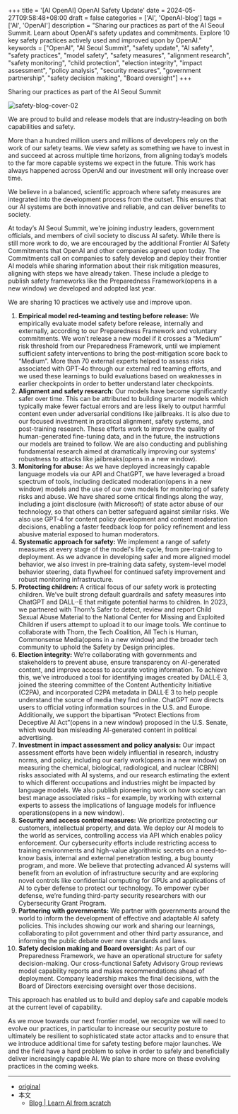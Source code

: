 +++
title = '[AI OpenAI] OpenAI Safety Update'
date = 2024-05-27T09:58:48+08:00
draft = false
categories = ['AI', 'OpenAI-blog']
tags = ['AI', 'OpenAI']
description = "Sharing our practices as part of the AI Seoul Summit. Learn about OpenAI's safety updates and commitments. Explore 10 key safety practices actively used and improved upon by OpenAI."
keywords = ["OpenAI", "AI Seoul Summit", "safety update", "AI safety", "safety practices", "model safety", "safety measures", "alignment research", "safety monitoring", "child protection", "election integrity", "impact assessment", "policy analysis", "security measures", "government partnership", "safety decision making", "Board oversight"]
+++

Sharing our practices as part of the AI Seoul Summit

![safety-blog-cover-02](https://images.ctfassets.net/kftzwdyauwt9/54pUOkZ0poSpo9udfZmN3g/e90a4235b3d8537bdddfcc7219b636d1/safety-blog-cover-02.jpg?w=1920&q=90&fm=webp)

We are proud to build and release models that are industry-leading on both capabilities and safety.

More than a hundred million users and millions of developers rely on the work of our safety teams. We view safety as something we have to invest in and succeed at across multiple time horizons, from aligning today’s models to the far more capable systems we expect in the future. This work has always happened across OpenAI and our investment will only increase over time.

We believe in a balanced, scientific approach where safety measures are integrated into the development process from the outset. This ensures that our AI systems are both innovative and reliable, and can deliver benefits to society.

At today’s AI Seoul Summit, we're joining industry leaders, government officials, and members of civil society to discuss AI safety. While there is still more work to do, we are encouraged by the additional Frontier AI Safety Commitments that OpenAI and other companies agreed upon today. The Commitments call on companies to safely develop and deploy their frontier AI models while sharing information about their risk mitigation measures, aligning with steps we have already taken. These include a pledge to publish safety frameworks like the Preparedness Framework(opens in a new window) we developed and adopted last year. 

We are sharing 10 practices we actively use and improve upon.

1. **Empirical model red-teaming and testing before release:** We empirically evaluate model safety before release, internally and externally, according to our Preparedness Framework and voluntary commitments. We won’t release a new model if it crosses a “Medium” risk threshold from our Preparedness Framework, until we implement sufficient safety interventions to bring the post-mitigation score back to “Medium”. More than 70 external experts helped to assess risks associated with GPT-4o through our external red teaming efforts, and we used these learnings to build evaluations based on weaknesses in earlier checkpoints in order to better understand later checkpoints.
2. **Alignment and safety research:** Our models have become significantly safer over time. This can be attributed to building smarter models which typically make fewer factual errors and are less likely to output harmful content even under adversarial conditions like jailbreaks. It is also due to our focused investment in practical alignment, safety systems, and post-training research. These efforts work to improve the quality of human-generated fine-tuning data, and in the future, the instructions our models are trained to follow. We are also conducting and publishing fundamental research aimed at dramatically improving our systems’ robustness to attacks like jailbreaks(opens in a new window).
3. **Monitoring for abuse:** As we have deployed increasingly capable language models via our API and ChatGPT, we have leveraged a broad spectrum of tools, including dedicated moderation(opens in a new window) models and the use of our own models for monitoring of safety risks and abuse. We have shared some critical findings along the way, including a joint disclosure (with Microsoft) of state actor abuse of our technology, so that others can better safeguard against similar risks. We also use GPT-4 for content policy development and content moderation decisions, enabling a faster feedback loop for policy refinement and less abusive material exposed to human moderators.
4. **Systematic approach for safety:** We implement a range of safety measures at every stage of the model's life cycle, from pre-training to deployment. As we advance in developing safer and more aligned model behavior, we also invest in pre-training data safety, system-level model behavior steering, data flywheel for continued safety improvement and robust monitoring infrastructure.
5. **Protecting children:** A critical focus of our safety work is protecting children. We’ve built strong default guardrails and safety measures into ChatGPT and DALL·-E that mitigate potential harms to children. In 2023, we partnered with Thorn’s Safer to detect, review and report Child Sexual Abuse Material to the National Center for Missing and Exploited Children if users attempt to upload it to our image tools. We continue to collaborate with Thorn, the Tech Coalition, All Tech is Human, Commonsense Media(opens in a new window) and the broader tech community to uphold the Safety by Design principles. 
6. **Election integrity:** We’re collaborating with governments and stakeholders to prevent abuse, ensure transparency on AI-generated content, and improve access to accurate voting information. To achieve this, we’ve introduced a tool for identifying images created by DALL·E 3, joined the steering committee of the Content Authenticity Initiative (C2PA), and incorporated C2PA metadata in DALL·E 3 to help people understand the source of media they find online. ChatGPT now directs users to official voting information sources in the U.S. and Europe. Additionally, we support the bipartisan “Protect Elections from Deceptive AI Act”(opens in a new window) proposed in the U.S. Senate, which would ban misleading AI-generated content in political advertising. 
7. **Investment in impact assessment and policy analysis:** Our impact assessment efforts have been widely influential in research, industry norms, and policy, including our early work(opens in a new window) on measuring the chemical, biological, radiological, and nuclear (CBRN) risks associated with AI systems, and our research estimating the extent to which different occupations and industries might be impacted by language models. We also publish pioneering work on how society can best manage associated risks – for example, by working with external experts to assess the implications of language models for influence operations(opens in a new window). 
8. **Security and access control measures:** We prioritize protecting our customers, intellectual property, and data. We deploy our AI models to the world as services, controlling access via API which enables policy enforcement. Our cybersecurity efforts include restricting access to training environments and high-value algorithmic secrets on a need-to-know basis, internal and external penetration testing, a bug bounty program, and more. We believe that protecting advanced AI systems will benefit from an evolution of infrastructure security and are exploring novel controls like confidential computing for GPUs and applications of AI to cyber defense to protect our technology. To empower cyber defense, we’re funding third-party security researchers with our Cybersecurity Grant Program.
9. **Partnering with governments:** We partner with governments around the world to inform the development of effective and adaptable AI safety policies. This includes showing our work and sharing our learnings, collaborating to pilot government and other third party assurance, and informing the public debate over new standards and laws.
10. **Safety decision making and Board oversight:** As part of our Preparedness Framework, we have an operational structure for safety decision-making. Our cross-functional Safety Advisory Group reviews model capability reports and makes recommendations ahead of deployment. Company leadership makes the final decisions, with the Board of Directors exercising oversight over those decisions. 

This approach has enabled us to build and deploy safe and capable models at the current level of capability.

As we move towards our next frontier model, we recognize we will need to evolve our practices, in particular to increase our security posture to ultimately be resilient to sophisticated state actor attacks and to ensure that we introduce additional time for safety testing before major launches. We and the field have a hard problem to solve in order to safely and beneficially deliver increasingly capable AI. We plan to share more on these evolving practices in the coming weeks.

---

- [original](https://openai.com/index/openai-safety-update/)
- 本文
    - [Blog | Learn AI from scratch](https://blog.aihub2022.top/en/post/ai-openai-safety-update/)
    <!-- - [公众号 - 从零开始学AI](...) -->
    <!-- - [CSDN - 从零开始学AI](...) -->
    <!-- - [掘金 - 从零开始学AI](...) -->
    <!-- - [知乎 - 从零开始学AI](...) -->
    <!-- - [阿里云 - 从零开始学AI](...) -->
    <!-- - [腾讯云 - 从零开始学AI](...) -->
